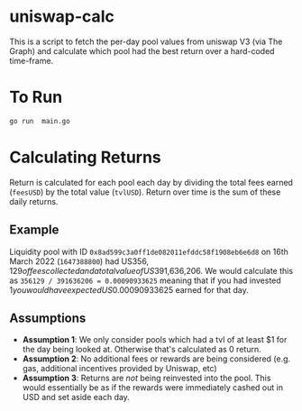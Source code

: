 # uniswap-calc

This is a script to fetch the per-day pool values from uniswap V3 (via The Graph) and calculate which pool had the best return over a hard-coded time-frame.

# To Run
```bash
go run  main.go
```

# Calculating Returns
Return is calculated for each pool each day by dividing the total fees earned (`feesUSD`) by the total value (`tvlUSD`). Return over time is the sum of these daily returns.

## Example
Liquidity pool with ID `0x8ad599c3a0ff1de082011efddc58f1908eb6e6d8` on 16th March 2022 (`1647388800`) had US$356,129 of fees collected and a total value of US$391,636,206. We would calculate this as `356129 / 391636206 = 0.00090933625` meaning that if you had invested $1 you would have expected US$0.00090933625 earned for that day.

## Assumptions
* **Assumption 1**: We only consider pools which had a tvl of at least $1 for the day being looked at. Otherwise that's calculated as 0 return.
* **Assumption 2**: No additional fees or rewards are being considered (e.g. gas, additional incentives provided by Uniswap, etc)
* **Assumption 3**: Returns are *not* being reinvested into the pool. This would essentially be as if the rewards were immediately cashed out in USD and set aside each day.